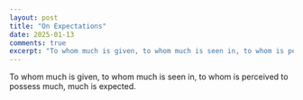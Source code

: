 ```yaml
---
layout: post
title: "On Expectations"
date: 2025-01-13
comments: true
excerpt: "To whom much is given, to whom much is seen in, to whom is perceived to possess much, much is expected."
---
```


To whom much is given, to whom much is seen in, to whom is perceived to possess much, much is expected.